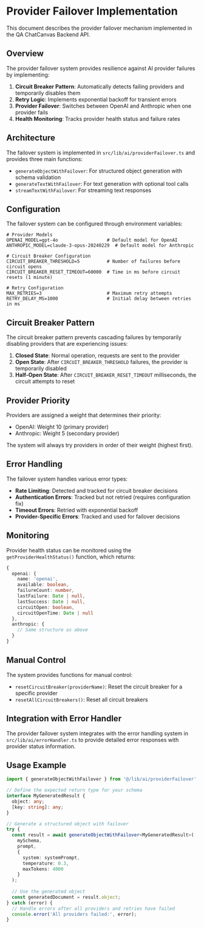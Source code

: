 # Provider Failover Implementation

This document describes the provider failover mechanism implemented in the QA ChatCanvas Backend API.

## Overview

The provider failover system provides resilience against AI provider failures by implementing:

1. **Circuit Breaker Pattern**: Automatically detects failing providers and temporarily disables them
2. **Retry Logic**: Implements exponential backoff for transient errors
3. **Provider Failover**: Switches between OpenAI and Anthropic when one provider fails
4. **Health Monitoring**: Tracks provider health status and failure rates

## Architecture

The failover system is implemented in `src/lib/ai/providerFailover.ts` and provides three main functions:

- `generateObjectWithFailover`: For structured object generation with schema validation
- `generateTextWithFailover`: For text generation with optional tool calls
- `streamTextWithFailover`: For streaming text responses

## Configuration

The failover system can be configured through environment variables:

```
# Provider Models
OPENAI_MODEL=gpt-4o                  # Default model for OpenAI
ANTHROPIC_MODEL=claude-3-opus-20240229  # Default model for Anthropic

# Circuit Breaker Configuration
CIRCUIT_BREAKER_THRESHOLD=5          # Number of failures before circuit opens
CIRCUIT_BREAKER_RESET_TIMEOUT=60000  # Time in ms before circuit resets (1 minute)

# Retry Configuration
MAX_RETRIES=3                        # Maximum retry attempts
RETRY_DELAY_MS=1000                  # Initial delay between retries in ms
```

## Circuit Breaker Pattern

The circuit breaker pattern prevents cascading failures by temporarily disabling providers that are experiencing issues:

1. **Closed State**: Normal operation, requests are sent to the provider
2. **Open State**: After `CIRCUIT_BREAKER_THRESHOLD` failures, the provider is temporarily disabled
3. **Half-Open State**: After `CIRCUIT_BREAKER_RESET_TIMEOUT` milliseconds, the circuit attempts to reset

## Provider Priority

Providers are assigned a weight that determines their priority:

- OpenAI: Weight 10 (primary provider)
- Anthropic: Weight 5 (secondary provider)

The system will always try providers in order of their weight (highest first).

## Error Handling

The failover system handles various error types:

- **Rate Limiting**: Detected and tracked for circuit breaker decisions
- **Authentication Errors**: Tracked but not retried (requires configuration fix)
- **Timeout Errors**: Retried with exponential backoff
- **Provider-Specific Errors**: Tracked and used for failover decisions

## Monitoring

Provider health status can be monitored using the `getProviderHealthStatus()` function, which returns:

```typescript
{
  openai: {
    name: 'openai',
    available: boolean,
    failureCount: number,
    lastFailure: Date | null,
    lastSuccess: Date | null,
    circuitOpen: boolean,
    circuitOpenTime: Date | null
  },
  anthropic: {
    // Same structure as above
  }
}
```

## Manual Control

The system provides functions for manual control:

- `resetCircuitBreaker(providerName)`: Reset the circuit breaker for a specific provider
- `resetAllCircuitBreakers()`: Reset all circuit breakers

## Integration with Error Handler

The provider failover system integrates with the error handling system in `src/lib/ai/errorHandler.ts` to provide detailed error responses with provider status information.

## Usage Example

```typescript
import { generateObjectWithFailover } from '@/lib/ai/providerFailover';

// Define the expected return type for your schema
interface MyGeneratedResult {
  object: any;
  [key: string]: any;
}

// Generate a structured object with failover
try {
  const result = await generateObjectWithFailover<MyGeneratedResult>(
    mySchema,
    prompt,
    {
      system: systemPrompt,
      temperature: 0.3,
      maxTokens: 4000
    }
  );
  
  // Use the generated object
  const generatedDocument = result.object;
} catch (error) {
  // Handle errors after all providers and retries have failed
  console.error('All providers failed:', error);
}
```